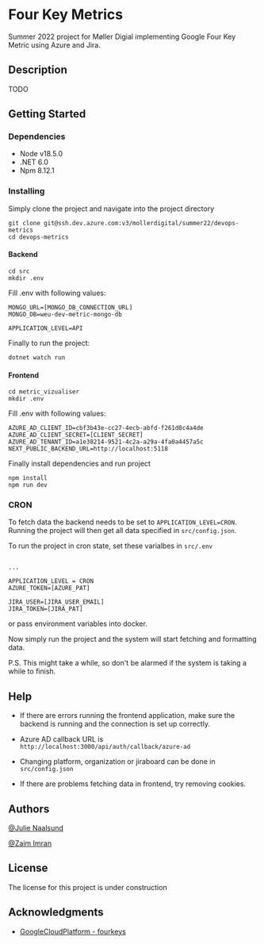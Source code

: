 # Four Key Metrics

Summer 2022 project for Møller Digial implementing Google Four Key Metric using Azure and Jira.

## Description

TODO

## Getting Started

### Dependencies

* Node v18.5.0
* .NET 6.0
* Npm 8.12.1

### Installing
Simply clone the project and navigate into the project directory
```
git clone git@ssh.dev.azure.com:v3/mollerdigital/summer22/devops-metrics
cd devops-metrics
```
#### Backend

```
cd src
mkdir .env
```

Fill .env with following values:
```
MONGO_URL=[MONGO_DB_CONNECTION_URL]
MONGO_DB=weu-dev-metric-mongo-db

APPLICATION_LEVEL=API

```

Finally to run the project:
```
dotnet watch run
```

#### Frontend
```
cd metric_vizualiser
mkdir .env
```

Fill .env with following values:
```
AZURE_AD_CLIENT_ID=cbf3b43e-cc27-4ecb-abfd-f261d0c4a4de
AZURE_AD_CLIENT_SECRET=[CLIENT_SECRET]
AZURE_AD_TENANT_ID=a1e38214-9521-4c2a-a29a-4fa0a4457a5c
NEXT_PUBLIC_BACKEND_URL=http://localhost:5118
```

Finally install dependencies and run project
```
npm install
npm run dev
```

### CRON
To fetch data the backend needs to be set to `APPLICATION_LEVEL=CRON`. Running the project will then get all data specified in `src/config.json`.

To run the project in cron state, set these varialbes in `src/.env`
```

...

APPLICATION_LEVEL = CRON
AZURE_TOKEN=[AZURE_PAT]

JIRA_USER=[JIRA_USER_EMAIL]
JIRA_TOKEN=[JIRA_PAT]
```

or pass environment variables into docker.

Now simply run the project and the system will start fetching and formatting data.

P.S. This might take a while, so don't be alarmed if the system is taking a while to finish.

## Help

* If there are errors running the frontend application, make sure the backend is running and the connection is set up correctly.

* Azure AD callback URL is `http://localhost:3000/api/auth/callback/azure-ad`

* Changing platform, organization or jiraboard can be done in `src/config.json`

* If there are problems fetching data in frontend, try removing cookies.
## Authors

[@Julie Naalsund](https://github.com/julienaalsund)

[@Zaim Imran](https://github.com/Zenjjim)

## License

The license for this project is under construction
<!-- This project is licensed under the [NAME HERE] License - see the LICENSE.md file for details -->

## Acknowledgments

* [GoogleCloudPlatform - fourkeys](https://github.com/GoogleCloudPlatform/fourkeys)